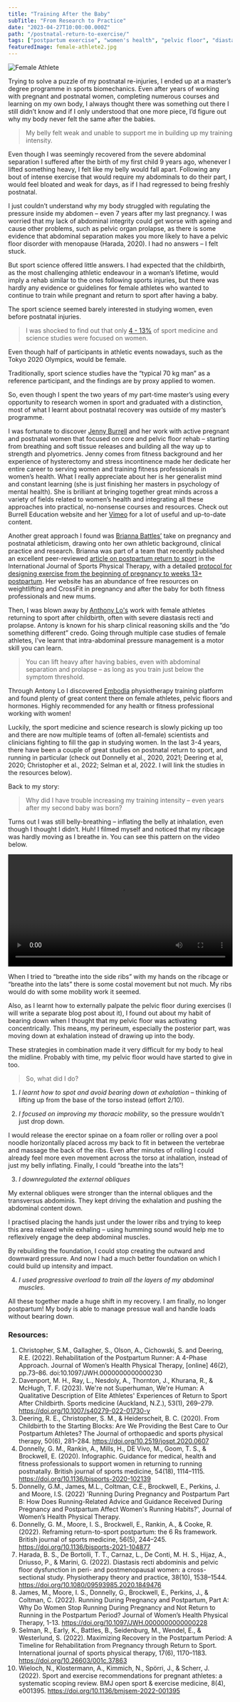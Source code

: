 ```yaml
---
title: "Training After the Baby"
subTitle: "From Research to Practice"
date: "2023-04-27T10:00:00.000Z"
path: "/postnatal-return-to-exercise/"
tags: ["postpartum exercise", "women's health", "pelvic floor", "diastasis recti", "pelvic health", "female athlete", "sport science"]
featuredImage: female-athlete2.jpg
---
```


![Female Athlete](female-athlete2.jpg)

Trying to solve a puzzle of my postnatal re-injuries, I ended up at a master’s degree programme in sports biomechanics. Even after years of working with pregnant and postnatal women, completing numerous courses and learning on my own body, I always thought there was something out there I still didn’t know and if I only understood that one more piece, I’d figure out why my body never felt the same after the babies.  

> My belly felt weak and unable to support me in building up my training intensity.

Even though I was seemingly recovered from the severe abdominal separation I suffered after the birth of my first child 9 years ago, whenever I lifted something heavy, I felt like my belly would fall apart. Following any bout of intense exercise that would require my abdominals to do their part, I would feel bloated and weak for days, as if I had regressed to being freshly postnatal.

I just couldn’t understand why my body struggled with regulating the pressure inside my abdomen – even 7 years after my last pregnancy. I was worried that my lack of abdominal integrity could get worse with ageing and cause other problems, such as pelvic organ prolapse, as there is some evidence that abdominal separation makes you more likely to have a pelvic floor disorder with menopause (Harada, 2020). I had no answers – I felt stuck.

But sport science offered little answers. I had expected that the childbirth, as the most challenging athletic endeavour in a woman’s lifetime, would imply a rehab similar to the ones following sports injuries, but there was hardly any evidence or guidelines for female athletes who wanted to continue to train while pregnant and return to sport after having a baby.

The sport science seemed barely interested in studying women, even before postnatal injuries. 

> I was shocked to find out that only [4 - 13%](https://journals.humankinetics.com/view/journals/ijsnem/32/2/article-p114.xml) of sport medicine and science studies were focused on women.

Even though half of participants in athletic events nowadays, such as the Tokyo 2020 Olympics, would be female.

Traditionally, sport science studies have the “typical 70 kg man” as a reference participant, and the findings are by proxy applied to women.

So, even though I spent the two years of my part-time master’s using every opportunity to research women in sport and graduated with a distinction, most of what I learnt about postnatal recovery was outside of my master’s programme. 

I was fortunate to discover [Jenny Burrell](https://www.burrelleducation.com/) and her work with active pregnant and postnatal women that focused on core and pelvic floor rehab – starting from breathing and soft tissue releases and building all the way up to strength and plyometrics. Jenny comes from fitness background and her experience of hysterectomy and stress incontinence made her dedicate her entire career to serving women and training fitness professionals in women’s health. What I really appreciate about her is her generalist mind and constant learning (she is just finishing her masters in psychology of mental health). She is brilliant at bringing together great minds across a variety of fields related to women’s health and integrating all these approaches into practical, no-nonsense courses and resources. Check out Burrell Education website and her [Vimeo](https://vimeo.com/user9926600) for a lot of useful and up-to-date content.

Another great approach I found was [Brianna Battles’](https://www.briannabattles.com/) take on pregnancy and postnatal athleticism, drawing onto her own athletic background, clinical practice and research. Brianna was part of a team that recently published an excellent peer-reviewed [article on postpartum return to sport](https://www.ncbi.nlm.nih.gov/pmc/articles/PMC9528725/) in the International Journal of Sports Physical Therapy, with a detailed [protocol for designing exercise from the beginning of pregnancy to weeks 13+ postpartum](https://www.ncbi.nlm.nih.gov/pmc/articles/PMC9528725/table/attachment-97437/?report=objectonly). Her  website has an abundance of free resources on weightlifting and CrossFit in pregnancy and after the baby for both fitness professionals and new mums.

Then, I was blown away by [Anthony Lo's](https://mypteducation.com/) work with female athletes returning to sport after childbirth, often with severe diastasis recti and prolapse. Antony is known for his sharp clinical reasoning skills and the “do something different” credo. Going through multiple case studies of female athletes, I’ve learnt that intra-abdominal pressure management is a motor skill you can learn.

> You can lift heavy after having babies, even with abdominal separation and prolapse – as long as you train just below the symptom threshold.

Through Antony Lo I discovered [Embodia](https://embodiaapp.com/) physiotherapy training platform and found plenty of great content there on female athletes, pelvic floors and hormones. Highly recommended for any health or fitness professional working with women!

Luckily, the sport medicine and science research is slowly picking up too and there are now multiple teams of (often all-female) scientists and clinicians fighting to fill the gap in studying women. In the last 3-4 years, there have been a couple of great studies on postnatal return to sport, and running in particular (check out Donnelly et al., 2020, 2021; Deering et al, 2020; Christopher et al., 2022; Selman et al, 2022. I will link the studies in the resources below).

Back to my story:

> Why did I have trouble increasing my training intensity – even years after my second baby was born?

Turns out I was still belly-breathing – inflating the belly at inhalation, even though I thought I didn’t. Huh! I filmed myself and noticed that my ribcage was hardly moving as I breathe in. You can see this pattern on the video below.

<video controls width="100%">
    <source src="belly-breathing-pattern.mp4" type="video/mp4">
</video>

When I tried to “breathe into the side ribs” with my hands on the ribcage or “breathe into the lats” there is some costal movement but not much. My ribs would do with some mobility work it seemed.

Also, as I learnt how to externally palpate the pelvic floor during exercises (I will write a separate blog post about it), I found out about my habit of bearing down when I thought that my pelvic floor was activating concentrically. This means, my perineum, especially the posterior part, was moving down at exhalation instead of drawing up into the body.

These strategies in combination made it very difficult for my body to heal the midline. Probably with time, my pelvic floor would have started to give in too.

> So, what did I do?

1. *I learnt how to spot and avoid bearing down at exhalation* – thinking of lifting up from the base of the torso instead (effort 2/10).
   
2. *I focused on improving my thoracic mobility*, so the pressure wouldn't just drop down.

I would release the erector spinae on a foam roller or rolling over a pool noodle horizontally placed across my back to fit in between the vertebrae and massage the back of the ribs. Even after minutes of rolling I could already feel more even movement across the torso at inhalation, instead of just my belly inflating. Finally, I could “breathe into the lats”!

3. *I downregulated the external obliques*

My external obliques were stronger than the internal obliques and the transversus abdominis. They kept driving the exhalation and pushing the abdominal content down.

I practised placing the hands just under the lower ribs and trying to keep this area relaxed while exhaling – using humming sound would help me to reflexively engage the deep abdominal muscles.  

By rebuilding the foundation, I could stop creating the outward and downward pressure. And now I had a much better foundation on which I could build up intensity and impact.

4. *I used progressive overload to train all the layers of my abdominal muscles*.

All these together made a huge shift in my recovery. I am finally, no longer postpartum! My body is able to manage pressue wall and handle loads without bearing down.

### Resources:

1. Christopher, S.M., Gallagher, S., Olson, A., Cichowski, S. and Deering, R.E. (2022). Rehabilitation of the Postpartum Runner: A 4-Phase Approach. Journal of Women’s Health Physical Therapy, [online] 46(2), pp.73–86. doi:10.1097/JWH.0000000000000230
2. Davenport, M. H., Ray, L., Nesdoly, A., Thornton, J., Khurana, R., & McHugh, T. F. (2023). We're not Superhuman, We're Human: A Qualitative Description of Elite Athletes' Experiences of Return to Sport After Childbirth. Sports medicine (Auckland, N.Z.), 53(1), 269–279. https://doi.org/10.1007/s40279-022-01730-y
3. Deering, R. E., Christopher, S. M., & Heiderscheit, B. C. (2020). From Childbirth to the Starting Blocks: Are We Providing the Best Care to Our Postpartum Athletes? The Journal of orthopaedic and sports physical therapy, 50(6), 281–284. https://doi.org/10.2519/jospt.2020.0607
4. Donnelly, G. M., Rankin, A., Mills, H., DE Vivo, M., Goom, T. S., & Brockwell, E. (2020). Infographic. Guidance for medical, health and fitness professionals to support women in returning to running postnatally. British journal of sports medicine, 54(18), 1114–1115. https://doi.org/10.1136/bjsports-2020-102139
5. Donnelly, G.M., James, M.L., Coltman, C.E., Brockwell, E., Perkins, J. and Moore, I.S. (2022) 'Running During Pregnancy and Postpartum Part B: How Does Running-Related Advice and Guidance Received During Pregnancy and Postpartum Affect Women's Running Habits?', Journal of Women’s Health Physical Therapy.
6. Donnelly, G. M., Moore, I. S., Brockwell, E., Rankin, A., & Cooke, R. (2022). Reframing return-to-sport postpartum: the 6 Rs framework. British journal of sports medicine, 56(5), 244–245. https://doi.org/10.1136/bjsports-2021-104877
7. Harada, B. S., De Bortolli, T. T., Carnaz, L., De Conti, M. H. S., Hijaz, A., Driusso, P., & Marini, G. (2022). Diastasis recti abdominis and pelvic floor dysfunction in peri- and postmenopausal women: a cross-sectional study. Physiotherapy theory and practice, 38(10), 1538–1544. https://doi.org/10.1080/09593985.2020.1849476
8. James, M., Moore, I. S., Donnelly, G., Brockwell, E., Perkins, J., & Coltman, C. (2022). Running During Pregnancy and Postpartum, Part A: Why Do Women Stop Running During Pregnancy and Not Return to Running in the Postpartum Period? Journal of Women’s Health Physical Therapy, 1-13. https://doi.org/10.1097/JWH.0000000000000228
9. Selman, R., Early, K., Battles, B., Seidenburg, M., Wendel, E., & Westerlund, S. (2022). Maximizing Recovery in the Postpartum Period: A Timeline for Rehabilitation from Pregnancy through Return to Sport. International journal of sports physical therapy, 17(6), 1170–1183. https://doi.org/10.26603/001c.37863
10. Wieloch, N., Klostermann, A., Kimmich, N., Spörri, J., & Scherr, J. (2022). Sport and exercise recommendations for pregnant athletes: a systematic scoping review. BMJ open sport & exercise medicine, 8(4), e001395. https://doi.org/10.1136/bmjsem-2022-001395